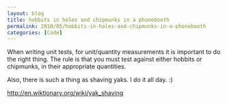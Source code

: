 ```yaml
---
layout: blog
title: hobbits in holes and chipmunks in a phonebooth
permalink: 2010/05/hobbits-in-holes-and-chipmunks-in-a-phonebooth
categories: [Code]
---
```


<p>When writing unit tests, for unit/quantity measurements it is important to do the right thing. The rule is that you must test against either hobbits or chipmunks, in their appropriate quantities.</p>
<p>Also, there is such a thing as shaving yaks. I do it all day. :)</p>
<p><a href="http://en.wiktionary.org/wiki/yak_shaving" title="http://en.wiktionary.org/wiki/yak_shaving">http://en.wiktionary.org/wiki/yak_shaving</a></p>
